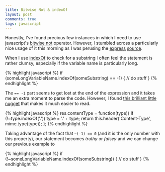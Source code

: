 ```yaml
---
title: Bitwise Not & indexOf
layout: post
comments: true
tags: javascript
---
```


Honestly, I've found precious few instances in which I need to use javascript's
[bitwise not][not] operator. However, I stumbled across a particularly nice
usage of it this morning as I was perusing the [express][express]
[source][express-source].

When I use [indexOf][indexof] to check for a substring I often feel the
statement is rather clumsy, especially if the variable name is particularly
long.

{% highlight javascript %}
if (someLongVariableName.indexOf(someSubstring) == -1) {
  // do stuff
}
{% endhighlight %}

The `== -1` part seems to get lost at the end of the expression and it takes me
an extra moment to parse the code. However, I found [this brilliant little nugget][nugget]
that makes it much easier to read.

{% highlight javascript %}
res.contentType = function(type){
  if (!~type.indexOf('.')) type = '.' + type;
  return this.header('Content-Type', mime.type(type));
};
{% endhighlight %}

Taking advantage of the fact that `~(-1) == 0` (and it is the only number with
this property), our statement becomes _truthy_ or _falsey_ and we can change
our previous example to

{% highlight javascript %}
if (!~someLongVariableName.indexOf(someSubstring)) {
  // do stuff
}
{% endhighlight %}

[not]: https://developer.mozilla.org/en/JavaScript/Reference/Operators/Bitwise_Operators#.7E_(Bitwise_NOT)
[express]: http://expressjs.com
[express-source]: http://github.com/visionmedia/express
[indexof]: https://developer.mozilla.org/en/JavaScript/Reference/Global_Objects/String/indexOf
[nugget]: https://github.com/visionmedia/express/blob/dd8a0bd30f41122c9f54e3e82294a43f0e06ea43/lib/response.js#L206
